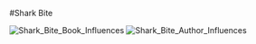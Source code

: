 #Shark Bite

![Shark_Bite_Book_Influences](https://user-images.githubusercontent.com/89365381/130378668-150c7855-1595-4cb1-9030-036da94b02bb.png)
![Shark_Bite_Author_Influences](https://user-images.githubusercontent.com/89365381/130378709-f59558da-0715-4c78-a4ad-d512252a6d61.png)
